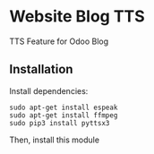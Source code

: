 # Website Blog TTS
TTS Feature for Odoo Blog

## Installation
Install dependencies:

```
sudo apt-get install espeak
sudo apt-get install ffmpeg
sudo pip3 install pyttsx3
```

Then, install this module
